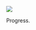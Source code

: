 ![](https://db-feed.s3.amazonaws.com/legacy/shotwin-2020-12-30_17-17-29-1609366663.png)

Progress. 
